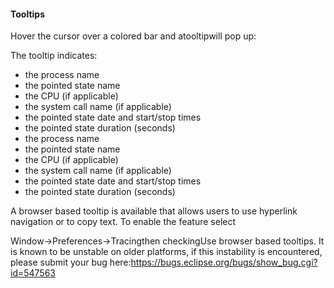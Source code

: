 #### Tooltips

Hover the cursor over a colored bar and atooltipwill pop up:



The tooltip indicates:
- the process name
- the pointed state name
- the CPU (if applicable)
- the system call name (if applicable)
- the pointed state date and start/stop times
- the pointed state duration (seconds)
- the process name
- the pointed state name
- the CPU (if applicable)
- the system call name (if applicable)
- the pointed state date and start/stop times
- the pointed state duration (seconds)

A browser based tooltip is available that allows users to use hyperlink navigation or to copy text. To enable the feature select

Window->Preferences->Tracingthen checkingUse browser based tooltips. It is known to be unstable on older platforms, if this instability is encountered, please submit your bug here:https://bugs.eclipse.org/bugs/show_bug.cgi?id=547563